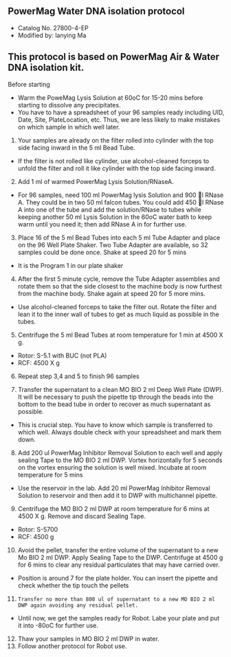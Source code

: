## PowerMag Water DNA isolation protocol
* Catalog No. 27800-4-EP
* Modified by: lanying Ma

## This protocol is based on PowerMag Air & Water DNA isolation kit.
Before starting
*	Warm the PoweMag Lysis Solution at 60oC for 15-20 mins before starting to dissolve any precipitates.
*	You have to have a spreadsheet of your 96 samples ready including UID, Date, Site, PlateLocation, etc.  Thus, we are less likely to make mistakes on which sample in which well later. 


1.	Your samples are already on the filter rolled into cylinder with the top side facing inward in the 5 ml Bead Tube.
*	If the filter is not rolled like cylinder, use alcohol-cleaned forceps to unfold the filter and roll it like cylinder with the top side facing inward. 

2.	Add 1 ml of warmed PowerMag Lysis Solution/RNaseA.
*	For 96 samples, need 100 ml PowerMag lysis Solution and 900 l RNase A. They could be in two 50 ml falcon tubes.  You could add 450 l RNase A into one of the tube and add the solution/RNase to tubes while keeping another 50 ml Lysis Solution in the 60oC water bath to keep warm until you need it; then add RNase A in for further use. 

3.	Place 16 of the 5 ml Bead Tubes into each 5 ml Tube Adapter and place on the 96 Well Plate Shaker.  Two Tube Adapter are available, so 32 samples could be done once. Shake at speed 20 for 5 mins
*	It is the Program 1 in our plate shaker

4.	After the first 5 minute cycle, remove the Tube Adapter assemblies and rotate them so that the side closest to the machine body is now furthest from the machine body. Shake again at speed 20 for 5 more mins. 
*	Use alcohol-cleaned forceps to take the filter out. Rotate the filter and lean it to the inner wall of tubes to get as much liquid as possible in the tubes. 

5.	Centrifuge the 5 ml Bead Tubes at room temperature for 1 min at 4500 X g. 
*	Rotor: S-5.1 with BUC (not PLA)
*	RCF: 4500 X g

6.	Repeat step 3,4 and 5 to finish 96 samples

7.	Transfer the supernatant to a clean MO BIO 2 ml Deep Well Plate (DWP). It will be necessary to push the pipette tip through the beads into the bottom to the bead tube in order to recover as much supernatant as possible.
*	This is crucial step. You have to know which sample is transferred to which well.  Always double check with your spreadsheet and mark them down.

8.  Add 200 ul PowerMag Inhibitor Removal Solution to each well and apply sealing Tape to the MO BIO 2 ml DWP. Vortex horizontally for 5 seconds on the vortex ensuring the solution is well mixed. Incubate at room temperature for 5 mins
*	Use the reservoir in the lab.  Add 20 ml PowerMag Inhibitor Removal Solution to reservoir and then add it to DWP with multichannel pipette.

9.	  Centrifuge the MO BIO 2 ml DWP at room temperature for 6 mins at 4500 X g. Remove and discard Sealing Tape.
*	Rotor: S-5700
*	RCF: 4500 g

10.	  Avoid the pellet, transfer the entire volume of the supernatant to a new Mo BIO 2 ml DWP. Apply Sealing Tape to the DWP. Centrifuge at 4500 g for 6 mins to clear any residual particulates that may have carried over.
*	Position is around 7 for the plate holder. You can insert the pipette and check whether the tip touch the pellets

11.	    Transfer no more than 800 ul of supernatant to a new MO BIO 2 ml DWP again avoiding any residual pellet.
*	Until now, we get the samples ready for Robot. Labe your plate and put it into -80oC for further use.

12.	  Thaw your samples in MO BIO 2 ml DWP in water.
13.	Follow another protocol for Robot use. 



